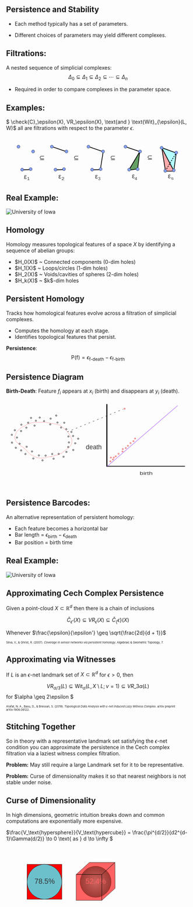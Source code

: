 ## Persistence and Stability

- Each method typically has a set of parameters.

- Different choices of parameters may yield different complexes.


## Filtrations:
A nested sequence of simplicial complexes:
$$\Delta_0 \subseteq \Delta_1 \subseteq \Delta_2 \subseteq \cdots \subseteq \Delta_n$$

- Required in order to compare complexes in the parameter space.


## Examples:

$ \check{C}\_\epsilon(X), VR_\epsilon(X), \text{and } \text{Wit}\_{\epsilon}(L, W)$ all are filtrations with respect to the parameter $\epsilon$.

<svg xmlns="http://www.w3.org/2000/svg" viewBox="0 0 800 200" xmlns:bx="https://boxy-svg.com" style="max-width: 100%; height: auto; ">
  <defs>
    <bx:grid x="0" y="0" width="53.4" height="50.042"></bx:grid>
  </defs>
  <path style="stroke: rgb(0, 0, 0); fill: rgb(179, 255, 255); stroke-width: 3px;" d="M 730.43 150.713 L 740.925 72.628 L 676.099 49.202 L 730.43 150.713 Z"></path>
  <text style="white-space: pre; fill: rgb(51, 51, 51); font-family: &quot;Arial&quot;, sans-serif; font-size: 28px;" x="614.19" y="102.015">⊆</text>
  <text style="white-space: pre; fill: rgb(51, 51, 51); font-family: &quot;Arial&quot;, sans-serif; font-size: 28px; stroke-width: 1px;" x="453.005" y="103.064">⊆</text>
  <text style="white-space: pre; fill: rgb(51, 51, 51); font-family: &quot;Arial&quot;, sans-serif; font-size: 28px; stroke-width: 1px;" x="293.475" y="103.274">⊆</text>
  <path style="stroke-width: 3px; stroke: rgb(0, 0, 0); fill: rgb(255, 171, 171);" d="M 678.002 50.797 L 731.318 151.805 L 694.2 151.805 L 678.002 50.797 Z"></path>
  <path style="fill: rgb(216, 216, 216); stroke: rgb(0, 0, 0); stroke-width: 3px;" d="M 422.334 69.689 L 410.574 143.577"></path>
  <path style="fill: rgb(216, 216, 216); stroke: rgb(0, 0, 0); stroke-width: 3px;" d="M 359.362 45.34 L 421.494 66.75"></path>
  <path style="fill: rgb(216, 216, 216); stroke: rgb(0, 0, 0); stroke-width: 3px;" d="M 376.154 146.095 L 410.574 144.836"></path>
  <path style="fill: rgb(216, 216, 216); stroke: rgb(0, 0, 0); stroke-width: 3px;" d="M 199.832 45.34 L 261.964 66.75"></path>
  <path style="fill: rgb(216, 216, 216); stroke: rgb(0, 0, 0); stroke-width: 3px;" d="M 216.624 146.095 L 251.044 144.836"></path>
  <text style="white-space: pre; fill: rgb(51, 51, 51); font-family: &quot;Arial&quot;, sans-serif; font-size: 28px; stroke-width: 1px;" x="144.583" y="102.435">⊆</text>
  <path style="fill: rgb(216, 216, 216); stroke: rgb(0, 0, 0); stroke-width: 3px;" d="M 71.367 146.095 L 105.787 144.836"></path>
  <path style="fill: rgb(216, 216, 216); stroke: rgb(0, 0, 0); stroke-width: 3px; stroke-dasharray: 5px;" d="M 693.955 150.294 L 740.554 72.628"></path>
  <path style="stroke: rgb(0, 0, 0); stroke-width: 3px; fill: none;" d="M 535.684 144.416 L 583.123 67.17 L 520.151 45.76"></path>
  <path style="stroke-width: 3px; stroke: rgb(0, 0, 0); fill: rgb(100, 160, 100);" d="M 534.845 147.355 L 581.864 67.17 L 573.048 141.898 L 534.845 147.355 Z"></path>
  <text style="white-space: pre; fill: rgb(51, 51, 51); font-family: &quot;Arial&quot;, sans-serif; font-size: 28px;" x="77.666" y="185.559">ε</text>
  <text style="white-space: pre; fill: rgb(51, 51, 51); font-family: &quot;Arial&quot;, sans-serif; font-size: 28px; stroke-width: 1px;" x="227.596" y="184.299">ε</text>
  <text style="white-space: pre; fill: rgb(51, 51, 51); font-family: &quot;Arial&quot;, sans-serif; font-size: 28px; stroke-width: 1px;" x="387.126" y="183.669">ε</text>
  <text style="white-space: pre; fill: rgb(51, 51, 51); font-family: &quot;Arial&quot;, sans-serif; font-size: 28px; stroke-width: 1px;" x="547.915" y="182.62">ε</text>
  <text style="white-space: pre; fill: rgb(51, 51, 51); font-family: &quot;Arial&quot;, sans-serif; font-size: 28px; stroke-width: 1px;" x="704.926" y="182.62">ε</text>
  <text style="white-space: pre; fill: rgb(51, 51, 51); font-family: &quot;Arial&quot;, sans-serif; font-size: 28px;" x="91.225" y="193.871" transform="matrix(0.725144, 0, 0, 0.578402, 25.073778, 77.793785)">1</text>
  <text style="white-space: pre; fill: rgb(51, 51, 51); font-family: &quot;Arial&quot;, sans-serif; font-size: 28px;" x="91.225" y="193.871" transform="matrix(0.809718, 0, 0, 0.588937, 167.296387, 76.017998)">2</text>
  <text style="white-space: pre; fill: rgb(51, 51, 51); font-family: &quot;Arial&quot;, sans-serif; font-size: 28px;" x="91.225" y="193.871" transform="matrix(0.682869, 0, 0, 0.620187, 338.149719, 70.784882)">3</text>
  <text style="white-space: pre; fill: rgb(51, 51, 51); font-family: &quot;Arial&quot;, sans-serif; font-size: 28px;" x="91.225" y="193.871" transform="matrix(0.682869, 0, 0, 0.578521, 497.820526, 77.806526)">4</text>
  <text style="white-space: pre; fill: rgb(51, 51, 51); font-family: &quot;Arial&quot;, sans-serif; font-size: 28px;" x="91.225" y="193.871" transform="matrix(0.704011, 0, 0, 0.547271, 654.501831, 83.072762)">5</text>
  <ellipse style="stroke: rgb(0, 0, 0); stroke-width: 1px; fill: rgb(130, 160, 255);" cx="199.076" cy="45.467" rx="6.675" ry="6.675"></ellipse>
  <ellipse style="stroke: rgb(0, 0, 0); stroke-width: 1px; fill: rgb(130, 160, 255);" cx="252.015" cy="143.031" rx="6.675" ry="6.675"></ellipse>
  <ellipse style="stroke: rgb(0, 0, 0); stroke-width: 1px; fill: rgb(130, 160, 255);" cx="262.721" cy="66.331" rx="6.675" ry="6.675"></ellipse>
  <ellipse style="stroke: rgb(0, 0, 0); stroke-width: 1px; fill: rgb(130, 160, 255);" cx="215.072" cy="145.13" rx="6.675" ry="6.675"></ellipse>
  <ellipse style="stroke: rgb(0, 0, 0); stroke-width: 1px; fill: rgb(130, 160, 255);" cx="358.606" cy="45.467" rx="6.675" ry="6.675"></ellipse>
  <ellipse style="stroke: rgb(0, 0, 0); stroke-width: 1px; fill: rgb(130, 160, 255);" cx="411.545" cy="143.031" rx="6.675" ry="6.675"></ellipse>
  <ellipse style="stroke: rgb(0, 0, 0); stroke-width: 1px; fill: rgb(130, 160, 255);" cx="422.251" cy="66.331" rx="6.675" ry="6.675"></ellipse>
  <ellipse style="stroke: rgb(0, 0, 0); stroke-width: 1px; fill: rgb(130, 160, 255);" cx="374.602" cy="145.13" rx="6.675" ry="6.675"></ellipse>
  <ellipse style="stroke: rgb(0, 0, 0); stroke-width: 1px; fill: rgb(130, 160, 255);" cx="677.28" cy="50.504" rx="6.675" ry="6.675"></ellipse>
  <ellipse style="stroke: rgb(0, 0, 0); stroke-width: 1px; fill: rgb(130, 160, 255);" cx="730.219" cy="148.068" rx="6.675" ry="6.675"></ellipse>
  <ellipse style="stroke: rgb(0, 0, 0); stroke-width: 1px; fill: rgb(130, 160, 255);" cx="740.925" cy="71.368" rx="6.675" ry="6.675"></ellipse>
  <ellipse style="stroke: rgb(0, 0, 0); stroke-width: 1px; fill: rgb(130, 160, 255);" cx="693.276" cy="150.167" rx="6.675" ry="6.675"></ellipse>
  <ellipse style="stroke: rgb(0, 0, 0); stroke-width: 1px; fill: rgb(130, 160, 255);" cx="519.815" cy="45.467" rx="6.675" ry="6.675"></ellipse>
  <ellipse style="stroke: rgb(0, 0, 0); stroke-width: 1px; fill: rgb(130, 160, 255);" cx="572.754" cy="143.031" rx="6.675" ry="6.675"></ellipse>
  <ellipse style="stroke: rgb(0, 0, 0); stroke-width: 1px; fill: rgb(130, 160, 255);" cx="583.46" cy="66.331" rx="6.675" ry="6.675"></ellipse>
  <ellipse style="stroke: rgb(0, 0, 0); stroke-width: 1px; fill: rgb(130, 160, 255);" cx="535.811" cy="145.13" rx="6.675" ry="6.675"></ellipse>
  <ellipse style="stroke: rgb(0, 0, 0); stroke-width: 1px; fill: rgb(130, 160, 255);" cx="53.819" cy="45.467" rx="6.675" ry="6.675"></ellipse>
  <ellipse style="stroke: rgb(0, 0, 0); stroke-width: 1px; fill: rgb(130, 160, 255);" cx="106.758" cy="143.031" rx="6.675" ry="6.675"></ellipse>
  <ellipse style="stroke: rgb(0, 0, 0); stroke-width: 1px; fill: rgb(130, 160, 255);" cx="117.464" cy="66.331" rx="6.675" ry="6.675"></ellipse>
  <ellipse style="stroke: rgb(0, 0, 0); stroke-width: 1px; fill: rgb(130, 160, 255);" cx="69.815" cy="145.13" rx="6.675" ry="6.675"></ellipse>
</svg>


## Real Example:
<div class="uiowa-logo">
    <img src="images/filtration_visualization.png" alt="University of Iowa" style="max-width: 75%;">
</div>


## Homology
Homology measures topological features of a space $X$ by identifying a sequence of abelian groups:
<div style="text-align: left;">
    <ul>
      <li>$H_0(X)$ ~ Connected components (0-dim holes)</li>
      <li>$H_1(X)$ ~ Loops/circles (1-dim holes)
</li>
      <li>$H_2(X)$ ~ Voids/cavities of spheres (2-dim holes)</li>
      <li>$H_k(X)$ ~ $k$-dim holes</li>
    </ul>
  </div>


## Persistent Homology
Tracks how homological features evolve across a filtration of simplicial complexes.

- Computes the homology at each stage.
- Identifies topological features that persist.

**Persistence**: $$\text{P}(\text{f}) = \epsilon_\text{f-death} - \epsilon_\text{f-birth}$$


## Persistence Diagram
**Birth-Death**: Feature $f_i$ appears at $x_i$ (birth) and disappears at $y_i$ (death).
<svg xmlns="http://www.w3.org/2000/svg" viewBox="0 0 600 300">
  <ellipse style="fill: rgb(216, 216, 216); stroke: rgb(0, 0, 0);" cx="71.97" cy="88.666" rx="2.41" ry="2.264"></ellipse>
  <ellipse style="fill: rgb(216, 216, 216); stroke: rgb(0, 0, 0); stroke-width: 1px;" cx="97.277" cy="82.155" rx="2.41" ry="2.264"></ellipse>
  <ellipse style="fill: rgb(216, 216, 216); stroke: rgb(0, 0, 0); stroke-width: 1px;" cx="81.409" cy="73.003" rx="2.41" ry="2.264"></ellipse>
  <ellipse style="fill: rgb(216, 216, 216); stroke: rgb(0, 0, 0); stroke-width: 1px;" cx="66.145" cy="104.705" rx="2.41" ry="2.264"></ellipse>
  <ellipse style="fill: rgb(216, 216, 216); stroke: rgb(0, 0, 0); stroke-width: 1px;" cx="49.676" cy="95.018" rx="2.41" ry="2.264"></ellipse>
  <ellipse style="fill: rgb(216, 216, 216); stroke: rgb(0, 0, 0); stroke-width: 1px;" cx="48.872" cy="115.776" rx="2.41" ry="2.264"></ellipse>
  <ellipse style="fill: rgb(216, 216, 216); stroke: rgb(0, 0, 0); stroke-width: 1px; transform-origin: 119.834px 185.69px 0px;" cx="119.834" cy="185.69" rx="2.264" ry="2.41" transform="matrix(0, -1, 1, 0, -84.487218, -48.904353)"></ellipse>
  <ellipse style="fill: rgb(216, 216, 216); stroke: rgb(0, 0, 0); stroke-width: 1px; transform-origin: 144.167px 179.027px 0px;" cx="144.167" cy="179.027" rx="2.264" ry="2.41" transform="matrix(0, -1, 1, 0, -115.749724, -66.017382)"></ellipse>
  <ellipse style="fill: rgb(216, 216, 216); stroke: rgb(0, 0, 0); stroke-width: 1px; transform-origin: 128.91px 169.66px 0px;" cx="128.91" cy="169.66" rx="2.264" ry="2.41" transform="matrix(0, -1, 1, 0, -110.234894, -41.742546)"></ellipse>
  <ellipse style="fill: rgb(216, 216, 216); stroke: rgb(0, 0, 0); stroke-width: 1px; transform-origin: 114.234px 202.105px 0px;" cx="114.234" cy="202.105" rx="2.264" ry="2.41" transform="matrix(0, -1, 1, 0, -95.157135, -48.90286)"></ellipse>
  <ellipse style="fill: rgb(216, 216, 216); stroke: rgb(0, 0, 0); stroke-width: 1px; transform-origin: 98.398px 192.191px 0px;" cx="98.398" cy="192.191" rx="2.264" ry="2.41" transform="matrix(0, -1, 1, 0, -66.73443, -22.005783)"></ellipse>
  <ellipse style="fill: rgb(216, 216, 216); stroke: rgb(0, 0, 0); stroke-width: 1px; transform-origin: 97.625px 213.435px 0px;" cx="97.625" cy="213.435" rx="2.264" ry="2.41" transform="matrix(0, -1, 1, 0, -53.508146, -56.458392)"></ellipse>
  <ellipse style="fill: rgb(216, 216, 216); stroke: rgb(0, 0, 0); stroke-width: 1px; transform-origin: -292.454px -245.718px 0px;" cx="-292.45" cy="-245.72" rx="2.264" ry="2.41" transform="matrix(0, 1, -1, 0, 489.051288, 355.3625)"></ellipse>
  <ellipse style="fill: rgb(216, 216, 216); stroke: rgb(0, 0, 0); stroke-width: 1px; transform-origin: -268.121px -252.381px 0px;" cx="-268.12" cy="-252.38" rx="2.264" ry="2.41" transform="matrix(0, 1, -1, 0, 471.648312, 385.801814)"></ellipse>
  <ellipse style="fill: rgb(216, 216, 216); stroke: rgb(0, 0, 0); stroke-width: 1px; transform-origin: -283.378px -261.748px 0px;" cx="-283.38" cy="-261.75" rx="2.264" ry="2.41" transform="matrix(0, 1, -1, 0, 496.647515, 380.260831)"></ellipse>
  <ellipse style="fill: rgb(216, 216, 216); stroke: rgb(0, 0, 0); stroke-width: 1px; transform-origin: -298.053px -229.303px 0px;" cx="-298.05" cy="-229.3" rx="2.264" ry="2.41" transform="matrix(0, 1, -1, 0, 477.579404, 333.476193)"></ellipse>
  <ellipse style="fill: rgb(216, 216, 216); stroke: rgb(0, 0, 0); stroke-width: 1px; transform-origin: -313.89px -239.217px 0px;" cx="-313.89" cy="-239.22" rx="2.264" ry="2.41" transform="matrix(0, 1, -1, 0, 503.726384, 327.916633)"></ellipse>
  <ellipse style="fill: rgb(216, 216, 216); stroke: rgb(0, 0, 0); stroke-width: 1px; transform-origin: -314.663px -217.973px 0px;" cx="-314.66" cy="-217.97" rx="2.264" ry="2.41" transform="matrix(0, 1, -1, 0, 482.405195, 305.916521)"></ellipse>
  <ellipse style="fill: rgb(216, 216, 216); stroke: rgb(0, 0, 0); stroke-width: 1px; transform-origin: 145.382px 75.239px 0px;" cx="145.382" cy="75.239" rx="2.41" ry="2.264"></ellipse>
  <ellipse style="fill: rgb(216, 216, 216); stroke: rgb(0, 0, 0); stroke-width: 1px; transform-origin: 144.176px 94.015px 0px;" cx="144.176" cy="94.015" rx="2.41" ry="2.264"></ellipse>
  <ellipse style="fill: rgb(216, 216, 216); stroke: rgb(0, 0, 0); stroke-width: 1px; transform-origin: 92.957px 98.071px 0px;" cx="92.957" cy="98.071" rx="2.41" ry="2.264"></ellipse>
  <ellipse style="fill: rgb(216, 216, 216); stroke: rgb(0, 0, 0); stroke-width: 1px; transform-origin: 163.659px 65.237px 0px;" cx="163.659" cy="65.237" rx="2.41" ry="2.264"></ellipse>
  <ellipse style="fill: rgb(216, 216, 216); stroke: rgb(0, 0, 0); stroke-width: 1px; transform-origin: 109.83px 71.778px 0px;" cx="109.83" cy="71.778" rx="2.41" ry="2.264"></ellipse>
  <ellipse style="fill: rgb(216, 216, 216); stroke: rgb(0, 0, 0); stroke-width: 1px; transform-origin: 123.89px 83.478px 0px;" cx="123.89" cy="83.478" rx="2.41" ry="2.264"></ellipse>
  <ellipse style="fill: rgb(216, 216, 216); stroke: rgb(0, 0, 0); stroke-width: 1px; transform-origin: -196.968px -183.676px 0px;" cx="-196.97" cy="-183.67" rx="2.41" ry="2.264" transform="matrix(-1, 0, 0, -1, 393.936154, 367.351284)"></ellipse>
  <ellipse style="fill: rgb(216, 216, 216); stroke: rgb(0, 0, 0); stroke-width: 1px; transform-origin: -171.663px -190.188px 0px;" cx="-171.68" cy="-190.18" rx="2.41" ry="2.264" transform="matrix(-1, 0, 0, -1, 343.325374, 380.375021)"></ellipse>
  <ellipse style="fill: rgb(216, 216, 216); stroke: rgb(0, 0, 0); stroke-width: 1px; transform-origin: -187.53px -199.339px 0px;" cx="-187.54" cy="-199.34" rx="2.41" ry="2.264" transform="matrix(-1, 0, 0, -1, 375.060331, 398.67733)"></ellipse>
  <ellipse style="fill: rgb(216, 216, 216); stroke: rgb(0, 0, 0); stroke-width: 1px; transform-origin: -202.794px -167.638px 0px;" cx="-202.8" cy="-167.64" rx="2.41" ry="2.264" transform="matrix(-1, 0, 0, -1, 405.587374, 335.276311)"></ellipse>
  <ellipse style="fill: rgb(216, 216, 216); stroke: rgb(0, 0, 0); stroke-width: 1px; transform-origin: -219.261px -177.325px 0px;" cx="-219.28" cy="-177.32" rx="2.41" ry="2.264" transform="matrix(-1, 0, 0, -1, 438.522949, 354.649091)"></ellipse>
  <ellipse style="fill: rgb(216, 216, 216); stroke: rgb(0, 0, 0); stroke-width: 1px; transform-origin: -205.204px -152.793px 0px;" cx="-205.21" cy="-152.8" rx="2.41" ry="2.264" transform="matrix(-1, 0, 0, -1, 410.407003, 305.585346)"></ellipse>
  <ellipse style="fill: rgb(216, 216, 216); stroke: rgb(0, 0, 0); stroke-width: 1px; transform-origin: 269.795px 205.325px 0px;" cx="269.795" cy="205.325" rx="2.264" ry="2.41" transform="matrix(0, 1, -1, 0, -51.067706, -73.540119)"></ellipse>
  <ellipse style="fill: rgb(216, 216, 216); stroke: rgb(0, 0, 0); stroke-width: 1px; transform-origin: 294.128px 198.662px 0px;" cx="294.128" cy="198.662" rx="2.264" ry="2.41" transform="matrix(0, 1, -1, 0, -68.471306, -43.101041)"></ellipse>
  <ellipse style="fill: rgb(216, 216, 216); stroke: rgb(0, 0, 0); stroke-width: 1px; transform-origin: 278.871px 189.295px 0px;" cx="278.871" cy="189.295" rx="2.264" ry="2.41" transform="matrix(0, 1, -1, 0, -43.472122, -48.64188)"></ellipse>
  <ellipse style="fill: rgb(216, 216, 216); stroke: rgb(0, 0, 0); stroke-width: 1px; transform-origin: 331.531px 170.305px 0px;" cx="331.531" cy="170.305" rx="2.264" ry="2.41" transform="matrix(0, 1, -1, 0, -176.408083, 35.3893)"></ellipse>
  <ellipse style="fill: rgb(216, 216, 216); stroke: rgb(0, 0, 0); stroke-width: 1px; transform-origin: 325.931px 186.72px 0px;" cx="325.931" cy="186.72" rx="2.264" ry="2.41" transform="matrix(0, 1, -1, 0, -207.162657, 24.447574)"></ellipse>
  <ellipse style="fill: rgb(216, 216, 216); stroke: rgb(0, 0, 0); stroke-width: 1px; transform-origin: 310.095px 176.806px 0px;" cx="310.095" cy="176.806" rx="2.264" ry="2.41" transform="matrix(0, 1, -1, 0, -181.015689, 18.887965)"></ellipse>
  <ellipse style="fill: rgb(216, 216, 216); stroke: rgb(0, 0, 0); stroke-width: 1px; transform-origin: 309.322px 198.05px 0px;" cx="309.322" cy="198.05" rx="2.264" ry="2.41" transform="matrix(0, 1, -1, 0, -202.337271, -3.111224)"></ellipse>
  <ellipse style="fill: rgb(216, 216, 216); stroke: rgb(0, 0, 0); stroke-width: 1px; transform-origin: 84.624px 182.232px 0px;" cx="84.624" cy="182.232" rx="2.41" ry="2.264"></ellipse>
  <ellipse style="fill: rgb(216, 216, 216); stroke: rgb(0, 0, 0); stroke-width: 1px; transform-origin: 150.504px 190.44px 0px;" cx="150.503" cy="190.44" rx="2.41" ry="2.264"></ellipse>
  <ellipse style="fill: rgb(216, 216, 216); stroke: rgb(0, 0, 0); stroke-width: 1px; transform-origin: 88.841px 205.064px 0px;" cx="88.841" cy="205.064" rx="2.41" ry="2.264"></ellipse>
  <ellipse style="fill: rgb(216, 216, 216); stroke: rgb(0, 0, 0); stroke-width: 1px; transform-origin: 67.151px 166.946px 0px;" cx="67.151" cy="166.946" rx="2.41" ry="2.264"></ellipse>
  <ellipse style="fill: rgb(216, 216, 216); stroke: rgb(0, 0, 0); stroke-width: 1px; transform-origin: 49.073px 178.771px 0px;" cx="49.073" cy="178.771" rx="2.41" ry="2.264"></ellipse>
  <ellipse style="fill: rgb(216, 216, 216); stroke: rgb(0, 0, 0); stroke-width: 1px; transform-origin: 63.132px 190.47px 0px;" cx="63.132" cy="190.47" rx="2.41" ry="2.264"></ellipse>
  <rect x="329.451" y="229.707" width="254.532" height="1.204" style="stroke: rgb(0, 0, 0);"></rect>
  <text style="white-space: pre; fill: rgb(51, 51, 51); font-family: &quot;Arial&quot;, sans-serif; font-size: 28px;" x="387.022" y="291.683" transform="matrix(0.775986, 0, 0, 0.565405, 136.127106, 92.923706)">birth</text>
  <text style="white-space: pre; fill: rgb(51, 51, 51); font-family: &quot;Arial&quot;, sans-serif; font-size: 28px;" x="310.254" y="177.842" transform="matrix(0.73822, 0, 0, 0.742424, 31.488762, 43.561951)">death</text>
  <rect x="208.851" y="349.731" width="202.389" height="2.537" style="stroke: rgb(0, 0, 0); stroke-width: 1px; transform-origin: 310.051px 350.994px 0px;" transform="matrix(0, 1, 1, 0, 18.969913, -221.230031)"></rect>
  <path style="paint-order: fill; fill: rgb(116, 239, 247); stroke: rgb(128, 0, 255);" d="M 329.567 231.267 L 560.352 32.831"></path>
  <ellipse style="fill: rgb(216, 216, 216); stroke-width: 1px; transform-origin: 269.795px 205.325px 0px; stroke: rgb(255, 32, 32);" cx="269.795" cy="205.325" rx="2.024" ry="2.155" transform="matrix(0, 1, -1, 0, 111.433354, -31.029986)"></ellipse>
  <ellipse style="fill: rgb(216, 216, 216); stroke-width: 1px; stroke: rgb(255, 32, 32); transform-origin: 269.795px 205.325px 0px;" cx="269.795" cy="205.325" rx="2.024" ry="2.155" transform="matrix(0, 1, -1, 0, 110.467655, -22.822123)"></ellipse>
  <ellipse style="fill: rgb(216, 216, 216); stroke-width: 1px; stroke: rgb(255, 32, 32); transform-origin: 269.795px 205.325px 0px;" cx="269.795" cy="205.325" rx="2.024" ry="2.155" transform="matrix(0, 1, -1, 0, 97.431845, -15.579976)"></ellipse>
  <ellipse style="fill: rgb(216, 216, 216); stroke-width: 1px; stroke: rgb(255, 32, 32); transform-origin: 269.795px 205.325px 0px;" cx="269.795" cy="205.325" rx="2.024" ry="2.155" transform="matrix(0, 1, -1, 0, 121.089631, -34.409587)"></ellipse>
  <ellipse style="fill: rgb(216, 216, 216); stroke-width: 1px; stroke: rgb(255, 32, 32); transform-origin: 269.795px 205.325px 0px;" cx="269.795" cy="205.325" rx="2.024" ry="2.155" transform="matrix(0, 1, -1, 0, 117.227091, -162.354717)"></ellipse>
  <ellipse style="fill: rgb(216, 216, 216); stroke-width: 1px; stroke: rgb(255, 32, 32); transform-origin: 269.795px 205.325px 0px;" cx="269.795" cy="205.325" rx="2.024" ry="2.155" transform="matrix(0, 1, -1, 0, 146.195866, -56.618937)"></ellipse>
  <ellipse style="fill: rgb(216, 216, 216); stroke-width: 1px; stroke: rgb(255, 32, 32); transform-origin: 269.795px 205.325px 0px;" cx="269.795" cy="205.325" rx="2.024" ry="2.155" transform="matrix(0, 1, -1, 0, 136.539564, -50.342324)"></ellipse>
  <ellipse style="fill: rgb(216, 216, 216); stroke-width: 1px; stroke: rgb(255, 32, 32); transform-origin: 269.795px 205.325px 0px;" cx="269.795" cy="205.325" rx="2.024" ry="2.155" transform="matrix(0, 1, -1, 0, 151.506709, -65.309556)"></ellipse>
  <ellipse style="fill: rgb(216, 216, 216); stroke-width: 1px; stroke: rgb(255, 32, 32); transform-origin: 269.795px 205.325px 0px;" cx="269.795" cy="205.325" rx="2.024" ry="2.155" transform="matrix(0, 1, -1, 0, 128.050009, -41.555318)"></ellipse>
  <ellipse style="fill: rgb(216, 216, 216); stroke-width: 1px; stroke: rgb(255, 32, 32); transform-origin: 269.795px 205.325px 0px;" cx="269.795" cy="205.325" rx="2.024" ry="2.155" transform="matrix(0, 1, -1, 0, 72.325697, -3.300942)"></ellipse>
  <ellipse style="fill: rgb(216, 216, 216); stroke-width: 1px; stroke: rgb(255, 32, 32); transform-origin: 269.795px 205.325px 0px;" cx="269.795" cy="205.325" rx="2.024" ry="2.155" transform="matrix(0, 1, -1, 0, 88.258314, -7.348946)"></ellipse>
  <ellipse style="fill: rgb(216, 216, 216); stroke-width: 1px; stroke: rgb(255, 32, 32); transform-origin: 269.795px 205.325px 0px;" cx="269.795" cy="205.325" rx="2.024" ry="2.155" transform="matrix(0, 1, -1, 0, 79.084975, 2.76696)"></ellipse>
  <ellipse style="fill: rgb(216, 216, 216); stroke-width: 1px; stroke: rgb(255, 32, 32); transform-origin: 269.795px 205.325px 0px;" cx="269.795" cy="205.325" rx="2.024" ry="2.155" transform="matrix(0, 1, -1, 0, 70.877023, 9.139966)"></ellipse>
  <ellipse style="fill: rgb(216, 216, 216); stroke-width: 1px; stroke: rgb(255, 32, 32); transform-origin: 269.795px 205.325px 0px;" cx="269.795" cy="205.325" rx="2.024" ry="2.155" transform="matrix(0, 1, -1, 0, 81.981829, -3.301041)"></ellipse>
  <path style="fill: rgba(216, 216, 216, 0); stroke: rgba(255, 0, 0, 0.447);" d="M 148.996 198.114 C 145.143 200.04 135.798 198.759 133.063 201.493 C 132.65 201.906 129.925 201.009 129.683 201.493 C 128.466 203.927 107.264 204.936 106.025 202.459 C 105.512 201.432 99.658 203.333 98.783 202.459 C 93.27 196.946 83.465 196.314 77.54 190.389 C 69.31 182.16 58.481 169.272 47.605 163.834 C 42.619 161.341 40.473 155.199 35.535 152.729 C 31.422 150.673 30.567 141.967 27.81 139.211 C 25.873 137.274 29.213 131.094 29.741 130.037 C 31.888 125.744 31.816 120.72 35.052 117.484 C 39.683 112.853 46.314 107.671 50.502 103.483 C 53.084 100.901 59.542 101.202 62.572 98.172 C 72.787 87.956 96.104 87.067 112.302 87.067 C 118.027 87.067 132.352 85.873 135.477 88.998 C 136.254 89.775 141.774 88.073 142.236 88.998 C 143.647 91.819 156.162 90.371 158.652 92.861 C 159.29 93.499 162.62 92.914 163.48 93.344 C 168.161 95.684 176.14 94.899 179.413 98.172 C 182.921 101.68 190.19 109.489 193.897 110.725 C 196.048 111.442 196.287 115.299 198.725 116.519 C 203.92 119.116 205.232 128.946 210.313 131.486 C 210.952 131.805 210.893 134.963 211.278 135.348 C 216.167 140.236 215.29 154.363 212.727 159.489 C 206.534 171.875 193.642 176.16 183.275 186.526 C 180.111 189.691 173.917 188.642 170.239 192.32 C 167.25 195.31 162.208 193.68 159.135 195.217 C 155.119 197.225 148.894 199.562 145.133 199.562"></path>
  <path style="fill: rgb(216, 216, 216); stroke: rgb(0, 0, 0); paint-order: fill markers; stroke-dasharray: 5px, 10px;" d="M 200 118.45 L 382.677 44.096"></path>
</svg>


## Persistence Barcodes:

An alternative representation of persistent homology:
- Each feature becomes a horizontal bar 
- Bar length = $\epsilon_\text{birth} - \epsilon_\text{death}$
- Bar position = birth time 


## Real Example: 
<div class="uiowa-logo">
    <img src="images/noisy_circle_h1.png" alt="University of Iowa" style="max-width: 100%;">
</div>


## Approximating Cech Complex Persistence
Given a point-cloud $X \subset \mathbb{R}^{d}$ then there is a chain of inclusions

$$ \check{C}_{\epsilon'} (X) \subseteq VR_\epsilon (X) \subseteq \check{C}_\{\epsilon\}(X) $$

Whenever $\frac{\epsilon}{\epsilon'} \geq \sqrt{\frac{2d}{d + 1}}$

<p style="font-size: 0.55em; margin: 0;">
  Silva, V., &amp; Ghrist, R. (2007). <em>Coverage in sensor networks via persistent homology</em>. Algebraic & Geometric Topology, 7.
</p>


## Approximating via Witnesses
If $L$ is an $\epsilon$-net landmark set of $X \subset \mathbb{R}^{d}$ for $\epsilon > 0$, then

$$ VR_{\alpha / 3}(L) \subseteq \text{Wit}_{\alpha}(L, X \setminus L; \nu = 1) \subseteq VR\_{3 \alpha}(L)$$
for $\alpha \geq 2\epsilon $
<p style="font-size: 0.55em; margin: 0;">
  Arafat, N. A., Basu, D., &amp; Bressan, S. (2019). <em>Topological Data Analysis with ε-net Induced Lazy Witness Complex</em>. arXiv preprint arXiv:1906.06122.
</p>


## Stitching Together

So in theory with a representative landmark set satisfying the $\epsilon$-net condition you can approximate the
persistence in the Cech complex filtration via a laziest witness complex filtration.  


**Problem:** May still require a large Landmark set for it to be representative.


**Problem:** Curse of dimensionality makes it so that nearest neighbors is not stable under noise.


## Curse of Dimensionality
In high dimensions, geometric intuition breaks down 
and common computations are exponentially more expensive.

$\frac{V_\text{hypersphere}}{V_\text{hypercube}} = \frac{\pi^{d/2}}{d2^{d-1}\Gamma(d/2)} \to 0 \text{ as } d \to \infty $
<svg xmlns="http://www.w3.org/2000/svg" viewBox="0 0 500 300" style="max-width: 70%; height: auto;" >
  <defs>
    <radialGradient gradientUnits="userSpaceOnUse" cx="269.467" cy="330.533" r="69.467" id="gradient-0" gradientTransform="matrix(0.866555, 0, 0, 0.866555, 114.522033, -130.979114)">
      <stop offset="0" style="stop-color: rgb(50.588% 100% 93.333%)"></stop>
      <stop offset="1" style="stop-color: rgb(0% 59.236% 53.779%)"></stop>
    </radialGradient>
  </defs>
  <rect x="81.459" y="87.833" width="135.342" height="135.342" style="stroke: rgb(0, 0, 0); fill: rgb(255, 0, 0);"></rect>
  <ellipse style="stroke: rgb(0, 0, 0); fill: rgba(72, 240, 255, 0.8);" cx="149.13" cy="155.504" rx="67.671" ry="67.671"></ellipse>
  <path style="stroke: rgb(0, 0, 0); fill: rgba(255, 0, 0, 0.61);" d="M 273.233 127.476 L 372.19 127.231"></path>
  <ellipse style="stroke: rgb(0, 0, 0); fill: url(#gradient-0);" cx="348.03" cy="155.446" rx="60.197" ry="60.197"></ellipse>
  <text style="fill: rgb(255, 255, 255); font-family: &quot;Arial&quot;, sans-serif; font-size: 28px; white-space: pre;" x="308.806" y="162.934">52.4%</text>
  <rect x="272.19" y="127.231" width="100" height="100" style="stroke: rgb(0, 0, 0); fill: rgba(255, 0, 0, 0.61);"></rect>
  <path style="stroke: rgb(0, 0, 0); fill: rgba(255, 0, 0, 0.61);" d="M 273.233 126.317 L 323.638 80.546 L 422.711 80.546 L 372.19 127.231 L 273.233 126.317 Z"></path>
  <path style="stroke: rgb(0, 0, 0); fill: rgba(255, 0, 0, 0.61);" d="M 423.291 80.546 L 423.87 180.778 L 372.19 227.231 L 372.19 127.231 L 423.291 80.546 Z"></path>
  <text style="white-space: pre; fill: rgb(51, 51, 51); font-family: &quot;Arial&quot;, sans-serif; font-size: 28px;" x="110.08" y="163.512">78.5%</text>
</svg>
